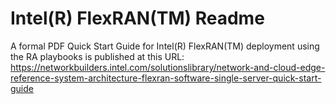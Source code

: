 # Intel(R) FlexRAN(TM) Readme

A formal PDF Quick Start Guide for Intel(R) FlexRAN(TM) deployment using the RA playbooks is published at this URL:
<https://networkbuilders.intel.com/solutionslibrary/network-and-cloud-edge-reference-system-architecture-flexran-software-single-server-quick-start-guide>
